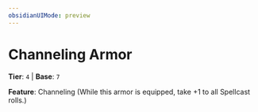 ```yaml
---
obsidianUIMode: preview
---
```

# Channeling Armor

**Tier**: `4` | **Base**: `7`

**Feature**: Channeling (While this armor is equipped, take +1 to all Spellcast rolls.)